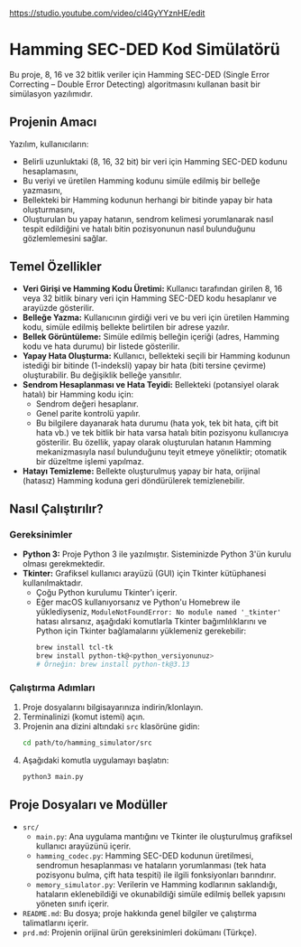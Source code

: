 https://studio.youtube.com/video/cl4GyYYznHE/edit

# Hamming SEC-DED Kod Simülatörü 

Bu proje, 8, 16 ve 32 bitlik veriler için Hamming SEC-DED (Single Error Correcting – Double Error Detecting) algoritmasını kullanan basit bir simülasyon yazılımıdır.

## Projenin Amacı

Yazılım, kullanıcıların:
*   Belirli uzunluktaki (8, 16, 32 bit) bir veri için Hamming SEC-DED kodunu hesaplamasını,
*   Bu veriyi ve üretilen Hamming kodunu simüle edilmiş bir belleğe yazmasını,
*   Bellekteki bir Hamming kodunun herhangi bir bitinde yapay bir hata oluşturmasını,
*   Oluşturulan bu yapay hatanın, sendrom kelimesi yorumlanarak nasıl tespit edildiğini ve hatalı bitin pozisyonunun nasıl bulunduğunu gözlemlemesini sağlar.

## Temel Özellikler

*   **Veri Girişi ve Hamming Kodu Üretimi:** Kullanıcı tarafından girilen 8, 16 veya 32 bitlik binary veri için Hamming SEC-DED kodu hesaplanır ve arayüzde gösterilir.
*   **Belleğe Yazma:** Kullanıcının girdiği veri ve bu veri için üretilen Hamming kodu, simüle edilmiş bellekte belirtilen bir adrese yazılır.
*   **Bellek Görüntüleme:** Simüle edilmiş belleğin içeriği (adres, Hamming kodu ve hata durumu) bir listede gösterilir.
*   **Yapay Hata Oluşturma:** Kullanıcı, bellekteki seçili bir Hamming kodunun istediği bir bitinde (1-indeksli) yapay bir hata (biti tersine çevirme) oluşturabilir. Bu değişiklik belleğe yansıtılır.
*   **Sendrom Hesaplanması ve Hata Teyidi:** Bellekteki (potansiyel olarak hatalı) bir Hamming kodu için:
    *   Sendrom değeri hesaplanır.
    *   Genel parite kontrolü yapılır.
    *   Bu bilgilere dayanarak hata durumu (hata yok, tek bit hata, çift bit hata vb.) ve tek bitlik bir hata varsa hatalı bitin pozisyonu kullanıcıya gösterilir. Bu özellik, yapay olarak oluşturulan hatanın Hamming mekanizmasıyla nasıl bulunduğunu teyit etmeye yöneliktir; otomatik bir düzeltme işlemi yapılmaz.
*   **Hatayı Temizleme:** Bellekte oluşturulmuş yapay bir hata, orijinal (hatasız) Hamming koduna geri döndürülerek temizlenebilir.

## Nasıl Çalıştırılır?

### Gereksinimler

*   **Python 3:** Proje Python 3 ile yazılmıştır. Sisteminizde Python 3'ün kurulu olması gerekmektedir.
*   **Tkinter:** Grafiksel kullanıcı arayüzü (GUI) için Tkinter kütüphanesi kullanılmaktadır. 
    *   Çoğu Python kurulumu Tkinter'ı içerir. 
    *   Eğer macOS kullanıyorsanız ve Python'u Homebrew ile yüklediyseniz, `ModuleNotFoundError: No module named '_tkinter'` hatası alırsanız, aşağıdaki komutlarla Tkinter bağımlılıklarını ve Python için Tkinter bağlamalarını yüklemeniz gerekebilir:
        ```bash
        brew install tcl-tk
        brew install python-tk@<python_versiyonunuz>
        # Örneğin: brew install python-tk@3.13
        ```

### Çalıştırma Adımları

1.  Proje dosyalarını bilgisayarınıza indirin/klonlayın.
2.  Terminalinizi (komut istemi) açın.
3.  Projenin ana dizini altındaki `src` klasörüne gidin:
    ```bash
    cd path/to/hamming_simulator/src
    ```
4.  Aşağıdaki komutla uygulamayı başlatın:
    ```bash
    python3 main.py
    ```

## Proje Dosyaları ve Modüller

*   `src/`
    *   `main.py`: Ana uygulama mantığını ve Tkinter ile oluşturulmuş grafiksel kullanıcı arayüzünü içerir.
    *   `hamming_codec.py`: Hamming SEC-DED kodunun üretilmesi, sendromun hesaplanması ve hataların yorumlanması (tek hata pozisyonu bulma, çift hata tespiti) ile ilgili fonksiyonları barındırır.
    *   `memory_simulator.py`: Verilerin ve Hamming kodlarının saklandığı, hataların eklenebildiği ve okunabildiği simüle edilmiş bellek yapısını yöneten sınıfı içerir.
*   `README.md`: Bu dosya; proje hakkında genel bilgiler ve çalıştırma talimatlarını içerir.
*   `prd.md`: Projenin orijinal ürün gereksinimleri dokümanı (Türkçe). 
